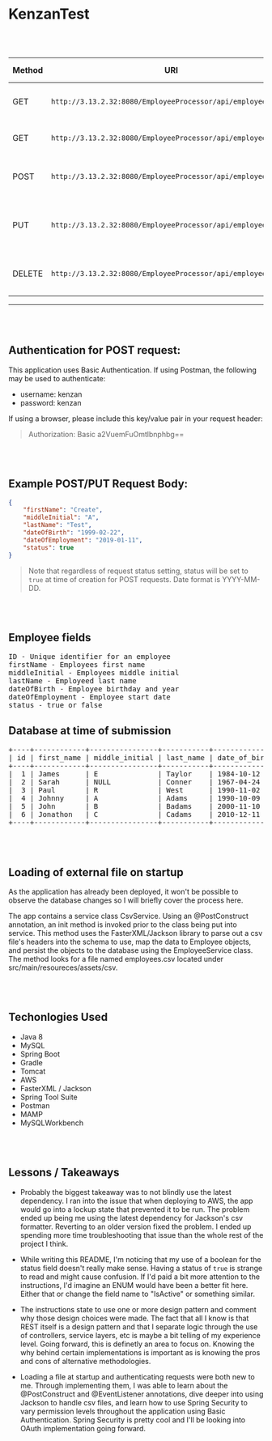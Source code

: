 # KenzanTest

<br/><br/>

| Method | URI | Description | Requires Body | Requires Auth |
| ----------- | ----------- | ----------- | ----------- | ----------- |
| GET | `http://3.13.2.32:8080/EmployeeProcessor/api/employees`| <pre>Retrieves full list employees,<br/>excluding those marked as inactive</pre> | `false` | `false` | 
| GET | `http://3.13.2.32:8080/EmployeeProcessor/api/employees/{id}` | Retrieves an employee with specified id or returns 404 if inactive or not found | `false` | `false` |
| POST | `http://3.13.2.32:8080/EmployeeProcessor/api/employees` | Creates new employee. Must contain a first and last name at minimum. Defaults status to active | `true` | `false` |
| PUT | `http://3.13.2.32:8080/EmployeeProcessor/api/employees/{id}` | Updates employee with specified id. Must contain a first and last name at minimum. Fields not specified in body of request will be nulled | `true` | `false` |
| DELETE | `http://3.13.2.32:8080/EmployeeProcessor/api/employees/{id}` | Returns a 204 if the employee is set inactive or 404 if there is no employee  with the specified id | `false` | `true` |

---

<br/><br/>

## Authentication for POST request:
This application uses Basic Authentication. If using Postman, the following may be used to authenticate:

- username: kenzan
- password: kenzan

If using a browser, please include this key/value pair in your request header:
> Authorization: Basic a2VuemFuOmtlbnphbg==

<br/><br/>

## Example POST/PUT Request Body:
```json
{
    "firstName": "Create",
    "middleInitial": "A",
    "lastName": "Test",
    "dateOfBirth": "1999-02-22",
    "dateOfEmployment": "2019-01-11",
    "status": true
}
```

> Note that regardless of request status setting, status will be set to ```true``` at time of creation for POST requests. Date format is YYYY-MM-DD.

<br/><br/>

Employee fields
---
<pre>
ID - Unique identifier for an employee
firstName - Employees first name
middleInitial - Employees middle initial
lastName - Employeed last name
dateOfBirth - Employee birthday and year
dateOfEmployment - Employee start date
status - true or false
</pre>

## Database at time of submission
<pre>
+----+------------+----------------+-----------+---------------+--------------------+--------+
| id | first_name | middle_initial | last_name | date_of_birth | date_of_employment | status |
+----+------------+----------------+-----------+---------------+--------------------+--------+
|  1 | James      | E              | Taylor    | 1984-10-12    | 2015-01-30         |      0 |
|  2 | Sarah      | NULL           | Conner    | 1967-04-24    | 2018-04-13         |      1 |
|  3 | Paul       | R              | West      | 1990-11-02    | 2019-06-12         |      0 |
|  4 | Johnny     | A              | Adams     | 1990-10-09    | 2018-12-31         |      1 |
|  5 | John       | B              | Badams    | 2000-11-10    | 2018-02-01         |      1 |
|  6 | Jonathon   | C              | Cadams    | 2010-12-11    | 2017-03-02         |      1 |
+----+------------+----------------+-----------+---------------+--------------------+--------+
</pre>


<br/><br/>

## Loading of external file on startup

As the application has already been deployed, it won't be possible to observe the database changes so I will briefly cover the process here.

The app contains a service class CsvService. Using an @PostConstruct annotation, an init method is invoked prior to the class being put into service. This method uses the FasterXML/Jackson library to parse out a csv file's headers into the schema to use, map the data to Employee objects, and persist the objects to the database using the EmployeeService class. The method looks for a file named employees.csv located under src/main/resoureces/assets/csv.

<br/><br/>

## Techonlogies Used

- Java 8
- MySQL
- Spring Boot
- Gradle
- Tomcat
- AWS
- FasterXML / Jackson
- Spring Tool Suite
- Postman
- MAMP
- MySQLWorkbench

<br/><br/>

## Lessons / Takeaways

- Probably the biggest takeaway was to not blindly use the latest dependency. I ran into the issue that when deploying to AWS, the app would go into a lockup state that prevented it to be run. The problem ended up being me using the latest dependency for Jackson's csv formatter. Reverting to an older version fixed the problem. I ended up spending more time troubleshooting that issue than the whole rest of the project I think. 

- While writing this README, I'm noticing that my use of a boolean for the status field doesn't really make sense. Having a status of `true` is strange to read and might cause confusion. If I'd paid a bit more attention to the instructions, I'd imagine an ENUM would have been a better fit here. Either that or change the field name to "IsActive" or something similar.

- The instructions state to use one or more design pattern and comment why those design choices were made. The fact that all I know is that REST itself is a design pattern and that I separate logic through the use of controllers, service layers, etc is maybe a bit telling of my experience level. Going forward, this is definetly an area to focus on. Knowing the why behind certain implementations is important as is knowing the pros and cons of alternative methodologies.

- Loading a file at startup and authenticating requests were both new to me. Through implementing them, I was able to learn about the @PostConstruct and @EventListener annotations, dive deeper into using Jackson to handle csv files, and learn how to use Spring Security to vary permission levels throughout the application using Basic Authentication. Spring Security is pretty cool and I'll be looking into OAuth implementation going forward.
